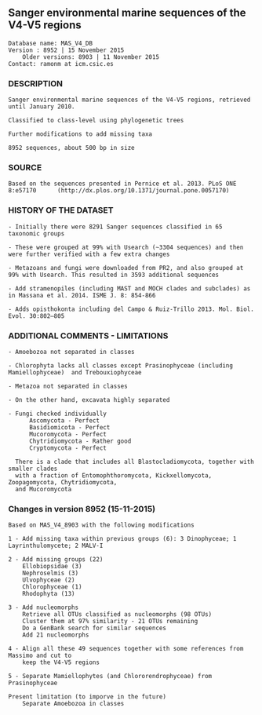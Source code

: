 ## Sanger environmental marine sequences of the V4-V5 regions

    Database name: MAS_V4_DB
    Version : 8952 | 15 November 2015
    	Older versions: 8903 | 11 November 2015 
    Contact: ramonm at icm.csic.es

### DESCRIPTION

    Sanger environmental marine sequences of the V4-V5 regions, retrieved until January 2010. 
   
    Classified to class-level using phylogenetic trees
    
    Further modifications to add missing taxa

    8952 sequences, about 500 bp in size


### SOURCE 

    Based on the sequences presented in Pernice et al. 2013. PLoS ONE 8:e57170 		(http://dx.plos.org/10.1371/journal.pone.0057170)


### HISTORY OF THE DATASET

	- Initially there were 8291 Sanger sequences classified in 65 taxonomic groups
	
	- These were grouped at 99% with Usearch (~3304 sequences) and then were further verified with a few extra changes
	
	- Metazoans and fungi were downloaded from PR2, and also grouped at 99% with Usearch. This resulted in 3593 additional sequences
	
  	- Add stramenopiles (including MAST and MOCH clades and subclades) as in Massana et al. 2014. ISME J. 8: 854-866
  	
  	- Adds opisthokonta including del Campo & Ruiz-Trillo 2013. Mol. Biol. Evol. 30:802–805


### ADDITIONAL COMMENTS	- LIMITATIONS

    - Amoebozoa not separated in classes

    - Chlorophyta lacks all classes except Prasinophyceae (including Mamiellophyceae)  and Trebouxiophyceae

    - Metazoa not separated in classes
    
    - On the other hand, excavata highly separated
    
    - Fungi checked individually
	      Ascomycota - Perfect
	      Basidiomicota - Perfect
	      Mucoromycota - Perfect
	      Chytridiomycota - Rather good
	      Cryptomycota - Perfect

	  There is a clade that includes all Blastocladiomycota, together with smaller clades
	  with a fraction of Entomophthoromycota, Kickxellomycota, Zoopagomycota, Chytridiomycota, 
	  and Mucoromycota
	

### Changes in version 8952 (15-11-2015)

	Based on MAS_V4_8903 with the following modifications

	1 - Add missing taxa within previous groups (6): 3 Dinophyceae; 1 Layrinthulomycete; 2 MALV-I
	
	2 - Add missing groups (22)
		Ellobiopsidae (3)
		Nephroselmis (3)
		Ulvophyceae (2)
		Chlorophyceae (1)
		Rhodophyta (13)
	
	3 - Add nucleomorphs
		Retrieve all OTUs classified as nucleomorphs (98 OTUs)
		Cluster them at 97% similarity - 21 OTUs remaining
		Do a GenBank search for similar sequences
		Add 21 nucleomorphs
	
	4 - Align all these 49 sequences together with some references from Massimo and cut to 
		keep the V4-V5 regions
	
	5 - Separate Mamiellophytes (and Chlororendrophyceae) from Prasinophyceae

	Present limitation (to imporve in the future)
		Separate Amoebozoa in classes

	



